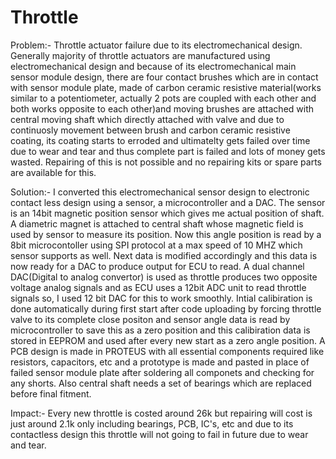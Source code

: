 # Throttle


Problem:- Throttle actuator failure due to its electromechanical design. Generally majority of throttle actuators are manufactured using electromechanical design and because of its electromechanical main sensor module design, there are four contact brushes which are in contact with sensor module plate, made of carbon ceramic resistive material(works similar to a potentiometer, actually 2 pots are coupled with each other and both works opposite to each other)and moving brushes are attached with central moving shaft which directly attached with valve and due to continuosly movement between brush and carbon ceramic resistive coating, its coating starts to erroded and ultimatelty gets failed over time due to wear and tear and thus complete part is failed and lots of money gets wasted. Repairing of this is not possible and no repairing kits or spare parts are available for this.

Solution:- I converted this electromechanical sensor design to electronic contact less design using a sensor, a microcontroller and a DAC. The sensor is an 14bit magnetic position sensor which gives me actual position of shaft. A diametric magnet is attached to central shaft whose magnetic field is used by sensor to measure its position. Now this angle position is read by a 8bit microcontoller using SPI protocol at a max speed of 10 MHZ which sensor supports as well. Next data is modified accordingly and this data is now ready for a DAC to produce output for ECU to read. A dual channel DAC(Digital to analog convertor) is used as throttle produces two opposite voltage analog signals and as ECU uses a 12bit ADC unit to read throttle signals so, I used 12 bit DAC for this to work smoothly. Intial calibiration is done automatically during first start after code uploading by forcing throttle valve to its complete close positon and sensor angle data is read by microcontroller to save this as a zero position and this calibiration data is stored in EEPROM and used after every new start as a zero angle position. A PCB design is made in PROTEUS with all essential components required like resistors, capacitors, etc and a prototype is made and pasted in place of failed sensor module plate after soldering all componets and checking for any shorts. Also central shaft needs a set of bearings which are replaced before final fitment. 

Impact:- Every new throttle is costed around 26k but repairing will cost is just around 2.1k only including bearings, PCB, IC's, etc and due to its contactless design this throttle will not going to fail in future due to wear and tear.
